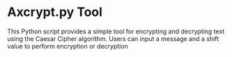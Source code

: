 # Axcrypt.py Tool

This Python script provides a simple tool for encrypting and decrypting text using the Caesar Cipher algorithm. Users can input a message and a shift value to perform encryption or decryption
 
